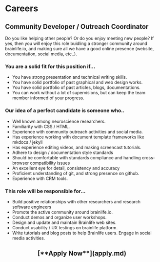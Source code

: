 <style> #disqus_thread, #__comments { display: none } </style>

# Careers

## Community Developer / Outreach Coordinator

Do you like helping other people? Or do you enjoy meeting new people? If yes, then you will enjoy this role buidling a stronger community around brainlife.io, and making sure all we have a good online presence (website, documentation, social media, etc..). 

### You are a solid fit for this position if...

* You have strong presentation and technical writing skills.
* You have solid portfolio of past graphical and web design works.
* You have solid portfolio of past articles, blogs, documentations.
* You can work without a lot of supervisions, but can keep the team member informed of your progress.

### Our idea of a perfect candidate is someone who..

* Well known among neuroscience researchers.
* Familiarity with CSS / HTML. 
* Experience with community outreach activities and social media.
* Has experience working with document template frameworks like mkdocs / jekyll
* Has experience editing videos, and making screencast tutorials.
* Adhere to design / documentation style standards
* Should be comfortable with standards compliance and handling cross-browser compatibility issues
* An excellent eye for detail, consistency and accuracy
* Proficient understanding of git, and strong presence on github.
* Experience with CRM tools.

### This role will be responsible for...

* Build positive relationships with other researchers and research software engineers 
* Promote the active community around brainlife.io.
* Conduct demos and organize user workshops.
* Design and update and maintain Brainlife web sites.
* Conduct usability / UX testings on brainlife platform.
* Write tutorials and blog posts to help Brainlife users. Engage in social media activities.

<center><h2>[**Apply Now**](apply.md)</h2></center>
